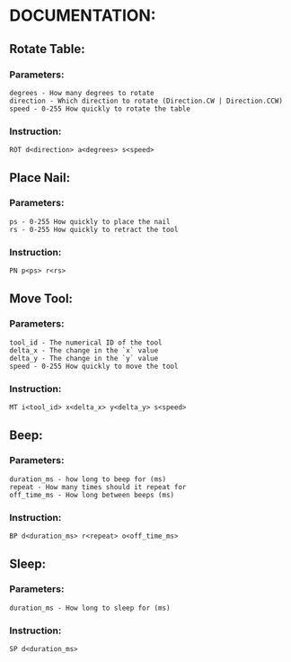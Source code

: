 # DOCUMENTATION:
## Rotate Table:
### Parameters:
    degrees - How many degrees to rotate
    direction - Which direction to rotate (Direction.CW | Direction.CCW)
    speed - 0-255 How quickly to rotate the table
### Instruction:
    ROT d<direction> a<degrees> s<speed>

## Place Nail:
### Parameters:
    ps - 0-255 How quickly to place the nail
    rs - 0-255 How quickly to retract the tool
### Instruction:
    PN p<ps> r<rs>

## Move Tool:
### Parameters:
    tool_id - The numerical ID of the tool
    delta_x - The change in the `x` value
    delta_y - The change in the `y` value
    speed - 0-255 How quickly to move the tool
### Instruction:
    MT i<tool_id> x<delta_x> y<delta_y> s<speed>

## Beep:
### Parameters:
    duration_ms - how long to beep for (ms)
    repeat - How many times should it repeat for
    off_time_ms - How long between beeps (ms)
### Instruction:
    BP d<duration_ms> r<repeat> o<off_time_ms>

## Sleep:
### Parameters:
    duration_ms - How long to sleep for (ms)
### Instruction:
    SP d<duration_ms>